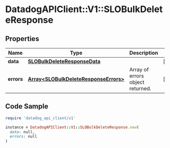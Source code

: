 # DatadogAPIClient::V1::SLOBulkDeleteResponse

## Properties

| Name | Type | Description | Notes |
| ---- | ---- | ----------- | ----- |
| **data** | [**SLOBulkDeleteResponseData**](SLOBulkDeleteResponseData.md) |  | [optional] |
| **errors** | [**Array&lt;SLOBulkDeleteResponseErrors&gt;**](SLOBulkDeleteResponseErrors.md) | Array of errors object returned. | [optional] |

## Code Sample

```ruby
require 'datadog_api_client/v1'

instance = DatadogAPIClient::V1::SLOBulkDeleteResponse.new(
  data: null,
  errors: null
)
```

